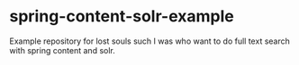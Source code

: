 # spring-content-solr-example
Example repository for lost souls such I was who want to do full text search with spring content and solr.
